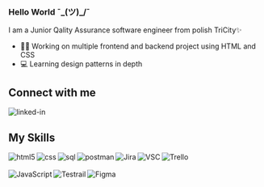 ### Hello World ¯\_(ツ)_/¯
I am a Junior Qality Assurance software engineer from polish TriCity✨ 
- 🐱‍🏍 Working on multiple frontend and backend project using HTML and CSS
- 💻 Learning design patterns in depth
## Connect with me  
[<img align="left" alt="linked-in" src="https://img.shields.io/badge/linkedin-%230077B5.svg?&style=for-the-badge&logo=linkedin&logoColor=white" />](https://www.linkedin.com/in/sebastian-urba%C5%84ski-17101a268/)<br>
## My Skills
[<img align="left" alt="html5" src="https://img.shields.io/badge/HTML5-239120?style=for-the-badge&logo=html5&logoColor=white"/>](https://www.w3schools.com/html/default.asp)[<img align="left" alt="css" src="https://img.shields.io/badge/CSS3-1572B6?style=for-the-badge&logo=css3&logoColor=white" />](https://www.w3schools.com/css/default.asp)[<img align="left" alt="sql" src="https://img.shields.io/badge/SQL-FFA500?style=for-the-badge&logo=sql&logoColor=white" />](https://www.w3schools.com/sql/default.asp)[<img align="left" alt="postman" src="https://img.shields.io/badge/Postman-FF7139?style=for-the-badge&logo=Postman&logoColor=white" />](https://www.postman.com/)[<img align="left" alt="Jira" src="https://img.shields.io/badge/Jira-0052CC?style=for-the-badge&logo=Jira&logoColor=white" />](https://seburb13.atlassian.net/jira/software/projects/QA3/boards/1/backlog)[<img align="left" alt="VSC" src="https://img.shields.io/badge/Visual_Studio_Code-5C2D91?style=for-the-badge&logo=visual%20studio&logoColor=white" />](https://github.com/Seburb13/Seburb13/blob/main/README.md)[<img align="left" alt="Trello" src="https://img.shields.io/badge/Trello-0052CC?style=for-the-badge&logo=trello&logoColor=white" />](https://trello.com/w/kursqa/home)
<br><br>[<img align="left" alt="JavaScript" src="https://img.shields.io/badge/JavaScript-323330?style=for-the-badge&logo=javascript&logoColor=F7DF1E" />](https://www.w3schools.com/js/default.asp)[<img align="left" alt="Testrail" src="https://img.shields.io/badge/Test-Rail-red" />](https://secure.gurock.com/customers/testrail/trial/getstarted)[<img align="left" alt="Figma" src="https://img.shields.io/badge/Figma-F24E1E?style=for-the-badge&logo=figma&logoColor=white" />](https://www.figma.com/files/recent?fuid=1208187034749264056)










